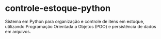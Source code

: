 # controle-estoque-python
Sistema em Python para organização e controle de itens em estoque, utilizando Programação Orientada a Objetos (POO) e persistência de dados em arquivos.

